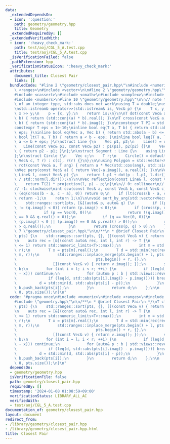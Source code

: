 ```yaml
---
data:
  _extendedDependsOn:
  - icon: ':question:'
    path: geometry/geometry.hpp
    title: Geometry
  _extendedRequiredBy: []
  _extendedVerifiedWith:
  - icon: ':heavy_check_mark:'
    path: test/aoj/CGL_5_A.test.cpp
    title: test/aoj/CGL_5_A.test.cpp
  _isVerificationFailed: false
  _pathExtension: hpp
  _verificationStatusIcon: ':heavy_check_mark:'
  attributes:
    document_title: Closest Pair
    links: []
  bundledCode: "#line 2 \"geometry/closest_pair.hpp\"\n#include <numeric>\n#include\
    \ <ranges>\n#include <vector>\n\n#line 2 \"geometry/geometry.hpp\"\n#include <algorithm>\n\
    #include <cassert>\n#include <cmath>\n#include <complex>\n#include <iostream>\n\
    #include <numbers>\n#line 10 \"geometry/geometry.hpp\"\n\n// note that if T is\
    \ of an integer type, std::abs does not work\nusing T = double;\nusing Vec = std::complex<T>;\n\
    \nstd::istream& operator>>(std::istream& is, Vec& p) {\n    T x, y;\n    is >>\
    \ x >> y;\n    p = {x, y};\n    return is;\n}\n\nT dot(const Vec& a, const Vec&\
    \ b) { return (std::conj(a) * b).real(); }\n\nT cross(const Vec& a, const Vec&\
    \ b) { return (std::conj(a) * b).imag(); }\n\nconstexpr T PI = std::numbers::pi_v<T>;\n\
    constexpr T eps = 1e-10;\ninline bool eq(T a, T b) { return std::abs(a - b) <=\
    \ eps; }\ninline bool eq(Vec a, Vec b) { return std::abs(a - b) <= eps; }\ninline\
    \ bool lt(T a, T b) { return a < b - eps; }\ninline bool leq(T a, T b) { return\
    \ a <= b + eps; }\n\nstruct Line {\n    Vec p1, p2;\n    Line() = default;\n \
    \   Line(const Vec& p1, const Vec& p2) : p1(p1), p2(p2) {}\n    Vec dir() const\
    \ { return p2 - p1; }\n};\n\nstruct Segment : Line {\n    using Line::Line;\n\
    };\n\nstruct Circle {\n    Vec c;\n    T r;\n    Circle() = default;\n    Circle(const\
    \ Vec& c, T r) : c(c), r(r) {}\n};\n\nusing Polygon = std::vector<Vec>;\n\nVec\
    \ rot(const Vec& a, T ang) { return a * Vec(std::cos(ang), std::sin(ang)); }\n\
    \nVec perp(const Vec& a) { return Vec(-a.imag(), a.real()); }\n\nVec projection(const\
    \ Line& l, const Vec& p) {\n    return l.p1 + dot(p - l.p1, l.dir()) * l.dir()\
    \ / std::norm(l.dir());\n}\n\nVec reflection(const Line& l, const Vec& p) {\n\
    \    return T(2) * projection(l, p) - p;\n}\n\n// 0: collinear\n// 1: counter-clockwise\n\
    // -1: clockwise\nint ccw(const Vec& a, const Vec& b, const Vec& c) {\n    if\
    \ (eq(cross(b - a, c - a), 0)) return 0;\n    if (lt(cross(b - a, c - a), 0))\
    \ return -1;\n    return 1;\n}\n\nvoid sort_by_arg(std::vector<Vec>& pts) {\n\
    \    std::ranges::sort(pts, [&](auto& p, auto& q) {\n        if ((p.imag() < 0)\
    \ != (q.imag() < 0)) return (p.imag() < 0);\n        if (cross(p, q) == 0) {\n\
    \            if (p == Vec(0, 0))\n                return !(q.imag() < 0 || (q.imag()\
    \ == 0 && q.real() > 0));\n            if (q == Vec(0, 0))\n                return\
    \ (p.imag() < 0 || (p.imag() == 0 && p.real() > 0));\n            return (p.real()\
    \ > q.real());\n        }\n        return (cross(p, q) > 0);\n    });\n}\n#line\
    \ 7 \"geometry/closest_pair.hpp\"\n\n/**\n * @brief Closest Pair\n */\nT closest_pair(std::vector<Vec>&\
    \ pts) {\n    std::ranges::sort(pts, {}, [](const Vec& v) { return v.real(); });\n\
    \n    auto rec = [&](const auto& rec, int l, int r) -> T {\n        if (r - l\
    \ <= 1) return std::numeric_limits<T>::max();\n        int m = std::midpoint(l,\
    \ r);\n        T x = pts[m].real();\n        T d = std::min(rec(rec, l, m), rec(rec,\
    \ m, r));\n        std::ranges::inplace_merge(pts.begin() + l, pts.begin() + m,\n\
    \                                   pts.begin() + r, {},\n                   \
    \                [](const Vec& v) { return v.imag(); });\n        std::vector<Vec>\
    \ b;\n        for (int i = l; i < r; ++i) {\n            if (leq(d, std::abs(pts[i].real()\
    \ - x))) continue;\n            for (auto& p : b | std::views::reverse) {\n  \
    \              if (leq(d, std::abs(pts[i].imag() - p.imag()))) break;\n      \
    \          d = std::min(d, std::abs(pts[i] - p));\n            }\n           \
    \ b.push_back(pts[i]);\n        }\n        return d;\n    };\n\n    return rec(rec,\
    \ 0, pts.size());\n}\n"
  code: "#pragma once\n#include <numeric>\n#include <ranges>\n#include <vector>\n\n\
    #include \"geometry.hpp\"\n\n/**\n * @brief Closest Pair\n */\nT closest_pair(std::vector<Vec>&\
    \ pts) {\n    std::ranges::sort(pts, {}, [](const Vec& v) { return v.real(); });\n\
    \n    auto rec = [&](const auto& rec, int l, int r) -> T {\n        if (r - l\
    \ <= 1) return std::numeric_limits<T>::max();\n        int m = std::midpoint(l,\
    \ r);\n        T x = pts[m].real();\n        T d = std::min(rec(rec, l, m), rec(rec,\
    \ m, r));\n        std::ranges::inplace_merge(pts.begin() + l, pts.begin() + m,\n\
    \                                   pts.begin() + r, {},\n                   \
    \                [](const Vec& v) { return v.imag(); });\n        std::vector<Vec>\
    \ b;\n        for (int i = l; i < r; ++i) {\n            if (leq(d, std::abs(pts[i].real()\
    \ - x))) continue;\n            for (auto& p : b | std::views::reverse) {\n  \
    \              if (leq(d, std::abs(pts[i].imag() - p.imag()))) break;\n      \
    \          d = std::min(d, std::abs(pts[i] - p));\n            }\n           \
    \ b.push_back(pts[i]);\n        }\n        return d;\n    };\n\n    return rec(rec,\
    \ 0, pts.size());\n}\n"
  dependsOn:
  - geometry/geometry.hpp
  isVerificationFile: false
  path: geometry/closest_pair.hpp
  requiredBy: []
  timestamp: '2024-01-08 01:08:59+09:00'
  verificationStatus: LIBRARY_ALL_AC
  verifiedWith:
  - test/aoj/CGL_5_A.test.cpp
documentation_of: geometry/closest_pair.hpp
layout: document
redirect_from:
- /library/geometry/closest_pair.hpp
- /library/geometry/closest_pair.hpp.html
title: Closest Pair
---
```

